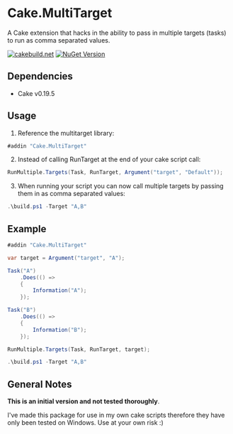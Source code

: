 # Cake.MultiTarget

A Cake extension that hacks in the ability to pass in multiple targets (tasks) to run as comma separated values.

[![cakebuild.net](https://img.shields.io/badge/WWW-cakebuild.net-blue.svg)](http://cakebuild.net/)
[![NuGet Version](http://img.shields.io/nuget/v/Cake.MultiTarget.svg?style=flat)](https://www.nuget.org/packages/Cake.MultiTarget/)


## Dependencies

* Cake v0.19.5

## Usage

1. Reference the multitarget library:

```csharp
#addin "Cake.MultiTarget"
```

2. Instead of calling RunTarget at the end of your cake script call:

```csharp
RunMultiple.Targets(Task, RunTarget, Argument("target", "Default"));
```

3. When running your script you can now call multiple targets by passing them in as comma separated values:

```powershell
.\build.ps1 -Target "A,B"
```

## Example

```csharp
#addin "Cake.MultiTarget"

var target = Argument("target", "A");

Task("A")
    .Does(() =>
    {
        Information("A");
    });

Task("B")
    .Does(() =>
    {
        Information("B");
    });

RunMultiple.Targets(Task, RunTarget, target);
```

```powershell
.\build.ps1 -Target "A,B"
```

## General Notes

**This is an initial version and not tested thoroughly**.

I've made this package for use in my own cake scripts therefore they have only been tested on Windows. Use at your own risk :)
